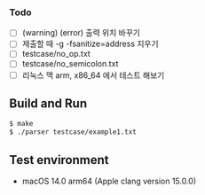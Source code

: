 ### Todo
- [ ] (warning) (error) 출력 위치 바꾸기
- [ ] 제출할 때 -g -fsanitize=address 지우기
- [ ] testcase/no_op.txt
- [ ] testcase/no_semicolon.txt
- [ ] 리눅스 맥 arm, x86_64 에서 테스트 해보기

## Build and Run
```bash
$ make
$ ./parser testcase/example1.txt
```
## Test environment
- macOS 14.0 arm64 (Apple clang version 15.0.0)
